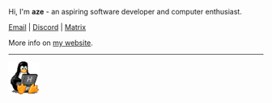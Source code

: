 Hi, I'm **aze** - an aspiring software developer and computer enthusiast.

[Email](mailto:contact@aze.cx) | [Discord](https://discord.com/users/1293175339207491585) | [Matrix](https://matrix.to/#/@z:nont.nl)

More info on [my website](https://aze.cx/).
***
<img style="width:60px;" alt="Tux" src="https://github.com/azecx/aze.cx/blob/main/assets/img/tux.gif?raw=true">
